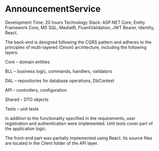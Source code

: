 # AnnouncementService
Development Time: 20 hours
Technology Stack: ASP.NET Core, Entity Framework Core, MS SQL, MediatR, FluentValidation, JWT Bearer, Identity, React.

The back-end is designed following the CQRS pattern and adheres to the principles of multi-layered (Onion) architecture, including the following layers:

Core – domain entities

BLL – business logic, commands, handlers, validators

DAL – repositories for database operations, DbContext

API – controllers, configuration

Shared – DTO objects

Tests – unit tests

In addition to the functionality specified in the requirements, user registration and authentication were implemented. Unit tests cover part of the application logic.

The front-end part was partially implemented using React. Its source files are located in the Client folder of the API layer.

